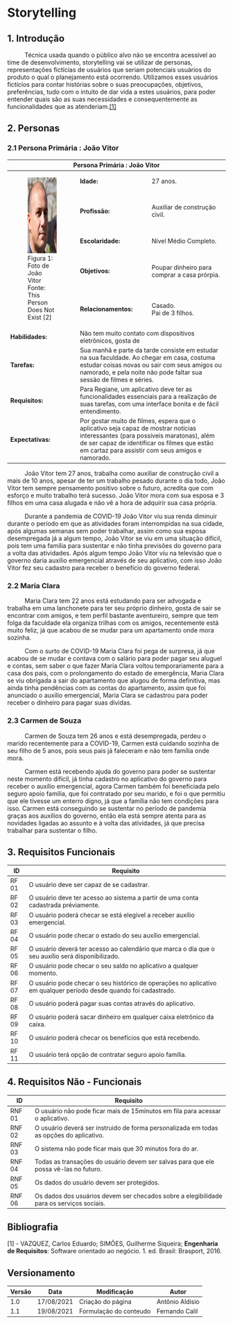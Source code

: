 # Storytelling

## 1. Introdução

<p style="text-indent: 40px; align = "justify"> Técnica usada quando o público alvo não se encontra acessível ao time de desenvolvimento, storytelling vai se utilizar de personas, representações fictícias de usuários que seriam potenciais usuários do produto o qual o planejamento está ocorrendo. Utilizamos esses usuários fictícios para contar histórias sobre o suas preocupações, objetivos, preferências, tudo com o intuito de dar vida a estes usuários, para poder entender quais são as suas necessidades e consequentemente as funcionalidades que as atenderiam.<a href="#bibliografia">[1]</a></p>

## 2. Personas

### 2.1 Persona Primária : João Vitor

<table>
    <thead>
        <th colspan="10" style="text-align: center">Persona Primária : João Vitor</th>
    </thead>
    <tbody>
        <tr">
            <td rowspan="6" colspan="5" style="width: 350px">
                <figure>
                    <center>
                    <img src="../../../assets/Personas/joaoVitor.jpeg" height="175" width="175" alt="Foto de Jão Vitor"></img>
                    </center>
                    <figcaption>Figura 1: Foto de João Vitor <br>Fonte: This Person Does Not Exist [2]
                    </figcaption>
                </figure>
            </td>
        </tr>
        <tr>
            <td class="titulo"><strong>Idade:</strong></td>
            <td class="persona" colspan="1">27 anos.</td>
        </tr>
        <tr>
            <td class="titulo"><strong>Profissão:</strong></td>
            <td colspan="1">Auxiliar de construção civil.</td>
        </tr>
        <tr>
            <td class="titulo"><strong>Escolaridade:</strong></td>
            <td colspan="1" class="persona">Nível Médio Completo.</td>
        </tr>
        <tr>
            <td class="titulo"><strong>Objetivos:</strong></td>
            <td colspan="1" class="persona">Poupar dinheiro para comprar a casa prórpia.</td>
        </tr>
        <tr>
            <td class="titulo"><strong>Relacionamentos:</strong></td>
            <td colspan="1" class="persona">Casado.<br> Pai de 3 filhos.</td>
        </tr>
        <tr>
            <td class="titulo"><strong>Habilidades:</strong></td>
            <td colspan="8" class="persona">Não tem muito contato com dispositivos eletrônicos, gosta de </td>
        </tr>
        <tr>
            <td><strong>Tarefas:</strong></td>
            <td colspan=8 class="persona">Sua manhã e parte da tarde consiste em estudar na sua faculdade. Ao chegar em casa, costuma estudar coisas novas ou sair com seus amigos ou namorado, e pela noite não pode faltar sua sessão de filmes e séries.</td>
        </tr>
        <tr>
            <td><strong>Requisitos:</strong></td>
            <td colspan=8 class="persona">Para Regiane, um aplicativo deve ter as funcionalidades essenciais para a realização de suas tarefas, com uma interface bonita e de fácil entendimento.</td>
        </tr>
        <tr>
            <td><strong>Expectativas:</strong></td>
            <td colspan=8 class="persona">Por gostar muito de filmes, espera que o aplicativo seja capaz de mostrar notícias interessantes (para possíveis maratonas), além de ser capaz de identificar os filmes que estão em cartaz para assistir com seus amigos e namorado.</td>
        </tr>
    </tbody>
</table>


<p style="text-indent: 40px; align = "justify" class="PersonaDescprition"> João Vitor tem 27 anos, trabalha como auxiliar de construção civil a mais de 10 anos, apesar de ter um trabalho pesado durante o dia todo, João Vitor tem sempre pensamento positivo sobre o futuro, acredita que com esforço e muito trabalho terá sucesso. João Vitor mora com sua esposa e 3 filhos em uma casa alugada e não vê a hora de adquirir sua casa própria.</p>
<p style="text-indent: 40px; align = "justify">Durante a pandemia de COVID-19 João Vitor viu sua renda diminuir durante o período em que as atividades foram interrompidas na sua cidade, após algumas semanas sem poder trabalhar, assim como sua esposa desempregada já a algum tempo, João Vitor se viu em uma situação difícil, pois tem uma família para sustentar e não tinha previsões do governo para a volta das atividades. Após algum tempo João Vitor viu na televisão que o governo daria auxilio emergencial através de seu aplicativo, com isso João Vitor fez seu cadastro para receber o benefício do governo federal.</p>


### 2.2 Maria Clara

<!-- <figure>
    <img src="../assets/Images/Persona2.png" alt="Foto Maria Clara">
</figure> -->
<p style="text-indent: 40px; align = "justify" class="PersonaDescprition"> Maria Clara tem 22 anos está estudando para ser advogada e trabalha em uma lanchonete para ter seu próprio dinheiro, gosta de sair se encontrar com amigos, e tem perfil bastante aventureiro, sempre que tem folga da faculdade ela organiza trilhas com os amigos, recentemente está muito feliz, já que acabou de se mudar para um apartamento onde mora sozinha.</p>
<p style="text-indent: 40px; align = "justify">Com o surto de COVID-19 Maria Clara foi pega de surpresa, já que acabou de se mudar e contava com o salário para poder pagar seu aluguel e contas, sem saber o que fazer Maria Clara voltou temporariamente para a casa dos pais, com o prolongamento do estado de emergência, Maria Clara se viu obrigada a sair do apartamento que alugou de forma definitiva, mas ainda tinha pendências com as contas do apartamento, assim que foi anunciado o auxílio emergencial, Maria Clara se cadastrou para poder receber o dinheiro para pagar suas dívidas.</p>


### 2.3 Carmen de Souza

<!-- <figure>
    <img src="../assets/Images/Persona3.png" alt="Foto Carmen de Souza">
</figure> -->
<p style="text-indent: 40px; align = "justify" class="PersonaDescprition"> Carmen de Souza tem 26 anos e está desempregada, perdeu o marido recentemente para a COVID-19, Carmen está cuidando sozinha de seu filho de 5 anos, pois seus pais já faleceram e não tem família onde mora.</p>
<p style="text-indent: 40px; align = "justify">Carmen está recebendo ajuda do governo para poder se sustentar neste momento difícil, já tinha cadastro no aplicativo do governo para receber o auxílio emergencial, agora Carmen também foi beneficiada pelo seguro apoio família, que foi contratado por seu marido, e foi o que permitiu que ele tivesse um enterro digno, já que a família não tem condições para isso. Carmen está conseguindo se sustentar no período de pandemia graças aos auxílios do governo, então ela está sempre atenta para as novidades ligadas ao assunto e à volta das atividades, já que precisa trabalhar para sustentar o filho.</p>



## 3. Requisitos Funcionais

| ID | Requisito | 
|--|--|
| RF 01 | O usuário deve ser capaz de se cadastrar. | 
| RF 02 | O usuário deve ter acesso ao sistema a partir de uma conta cadastrada préviamente. |
| RF 03 | O usuário poderá checar se está elegível a receber auxílio emergencial. | 
| RF 04 | O usuário pode checar o estado do seu auxílio emergencial. | 
| RF 05 | O usuário deverá ter acesso ao calendário que marca o dia que o seu auxílio será disponibilizado. |
| RF 06 | O usuário pode checar o seu saldo no aplicativo a qualquer momento. | 
| RF 07 | O usuário pode checar o seu histórico de operações no aplicativo em qualquer período desde quando foi cadastrado. | 
| RF 08 | O usuário poderá pagar suas contas através do aplicativo. | 
| RF 09 | O usuário poderá sacar dinheiro em qualquer caixa eletrônico da caixa.| 
| RF 10 | O usuário poderá checar os benefícios que está recebendo. | 
| RF 11 | O usuário terá opção de contratar seguro apoio família. | 

## 4. Requisitos Não - Funcionais
| ID | Requisito | 
|--|--|
| RNF 01 | O usuário não pode ficar mais de 15minutos em fila para acessar o aplicativo. |
| RNF 02 | O usuário deverá ser instruido de forma personalizada em todas as opções do aplicativo. |
| RNF 03 | O sistema não pode ficar mais que 30 minutos fora do ar. |
| RNF 04 | Todas as transações do usuário devem ser salvas para que ele possa vê-las no futuro. |
| RNF 05 | Os dados do usuário devem ser protegidos. |
| RNF 06 | Os dados dos usuários devem ser checados sobre a elegibilidade para os serviços sociais. |

## Bibliografia  <a id="Bibliografia"></a>

[1] - VAZQUEZ, Carlos Eduardo; SIMÕES, Guilherme Siqueira; **Engenharia de Requisitos**: Software orientado ao negócio. 1. ed. Brasil: Brasport, 2016. 

## Versionamento

<center>

| Versão | Data | Modificação | Autor |
|--|--|--|--|
| 1.0 | 17/08/2021 | Criação do página | Antônio Aldisio |
| 1.1 | 19/08/2021 | Formulação do conteudo | Fernando Calil |


</center>